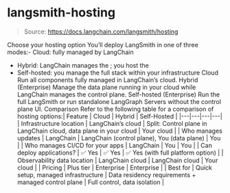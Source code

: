 # langsmith-hosting

> Source: https://docs.langchain.com/langsmith/hosting

Choose your hosting option
You’ll deploy LangSmith in one of three modes:- Cloud: fully managed by LangChain
- Hybrid: LangChain manages the ; you host the
- Self-hosted: you manage the full stack within your infrastructure
Cloud
Run all components fully managed in LangChain’s cloud.
Hybrid
(Enterprise) Manage the data plane running in your cloud while LangChain manages the control plane.
Self-hosted
(Enterprise) Run the full LangSmith or run standalone LangGraph Servers without the control plane UI.
Comparison
Refer to the following table for a comparison of hosting options:| Feature | Cloud | Hybrid | Self-Hosted |
|---|---|---|---|
| Infrastructure location | LangChain’s cloud | Split: Control plane in LangChain cloud, data plane in your cloud | Your cloud |
| Who manages updates | LangChain | LangChain (control plane), You (data plane) | You |
| Who manages CI/CD for your apps | LangChain | You | You |
| Can deploy applications? | ✅ Yes | ✅ Yes | ✅ Yes (with full platform option) |
| Observability data location | LangChain cloud | LangChain cloud | Your cloud |
| Pricing | Plus tier | Enterprise | Enterprise |
| Best for | Quick setup, managed infrastructure | Data residency requirements + managed control plane | Full control, data isolation |
